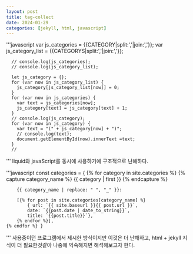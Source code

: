 ```yaml
---
layout: post
title: tag-collect
date: 2024-01-29
categories: [jekyll, html, javascript]
---
```


'''javascript
var js_categories = {{CATEGORY|split:','|join:','}};
var js_category_list = {{CATEGORYS|split:','|join:','}};

      // console.log(js_categories);
      // console.log(js_category_list);

      let js_category = {};
      for (var now in js_category_list) {
        js_category[js_category_list[now]] = 0;
      }
      for (var now in js_categories) {
        var text = js_categories[now];
        js_category[text] = js_category[text] + 1;
      }
      // console.log(js_category);
      for (var now in js_category) {
        var text = "(" + js_category[now] + ")";
        // console.log(text);
        document.getElementById(now).innerText =text;
      }
      //

'''
liquid와 javaScript를 동시에 사용하기에 구조적으로 난해하다.

'''javascript
const categories = {
{% for category in site.categories %}
{% capture category_name %}
{{ category | first }}
{% endcapture %}

        {{ category_name | replace: " ", "_" }}:

        [{% for post in site.categories[category_name] %}
            { url: `{{ site.baseurl }}{{ post.url }}`,
            date: `{{post.date | date_to_string}}`,
            title: `{{post.title}}`},
        {% endfor %}],
    {% endfor %} }

'''
사용중이던 프로그램에서 제시한 방식이지만 이것은 더 난해하고, html + jekyll 지식이 더 필요한것같아 나중에 익숙해지면 해석해보고자 한다.
